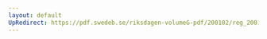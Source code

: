 ```yaml
---
layout: default
UpRedirect: https://pdf.swedeb.se/riksdagen-volumeG-pdf/200102/reg_200102/reg_200102_0046.pdf
---
```

